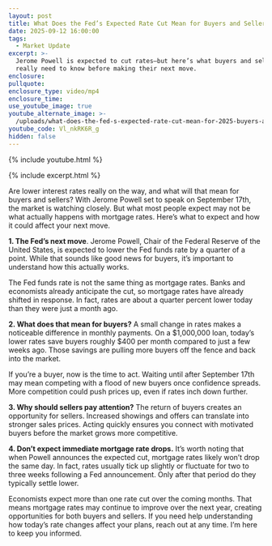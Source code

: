 ```yaml
---
layout: post
title: What Does the Fed’s Expected Rate Cut Mean for Buyers and Sellers?
date: 2025-09-12 16:00:00
tags:
  - Market Update
excerpt: >-
  Jerome Powell is expected to cut rates—but here’s what buyers and sellers
  really need to know before making their next move.
enclosure:
pullquote:
enclosure_type: video/mp4
enclosure_time:
use_youtube_image: true
youtube_alternate_image: >-
  /uploads/what-does-the-fed-s-expected-rate-cut-mean-for-2025-buyers-and-sellers-2-1.jpg
youtube_code: Vl_nkRK6R_g
hidden: false
---
```

{% include youtube.html %}

{% include excerpt.html %}

Are lower interest rates really on the way, and what will that mean for buyers and sellers? With Jerome Powell set to speak on September 17th, the market is watching closely. But what most people expect may not be what actually happens with mortgage rates. Here’s what to expect and how it could affect your next move.

**1\. The Fed’s next move**. Jerome Powell, Chair of the Federal Reserve of the United States, is expected to lower the Fed funds rate by a quarter of a point. While that sounds like good news for buyers, it’s important to understand how this actually works.

The Fed funds rate is not the same thing as mortgage rates. Banks and economists already anticipate the cut, so mortgage rates have already shifted in response. In fact, rates are about a quarter percent lower today than they were just a month ago.

**2\. What does that mean for buyers?** A small change in rates makes a noticeable difference in monthly payments. On a $1,000,000 loan, today’s lower rates save buyers roughly $400 per month compared to just a few weeks ago. Those savings are pulling more buyers off the fence and back into the market.

If you’re a buyer, now is the time to act. Waiting until after September 17th may mean competing with a flood of new buyers once confidence spreads. More competition could push prices up, even if rates inch down further.

**3\. Why should sellers pay attention?** The return of buyers creates an opportunity for sellers. Increased showings and offers can translate into stronger sales prices. Acting quickly ensures you connect with motivated buyers before the market grows more competitive.

**4\. Don’t expect immediate mortgage rate drops.** It’s worth noting that when Powell announces the expected cut, mortgage rates likely won’t drop the same day. In fact, rates usually tick up slightly or fluctuate for two to three weeks following a Fed announcement. Only after that period do they typically settle lower.

Economists expect more than one rate cut over the coming months. That means mortgage rates may continue to improve over the next year, creating opportunities for both buyers and sellers. If you need help understanding how today’s rate changes affect your plans, reach out at any time. I’m here to keep you informed.

&nbsp;